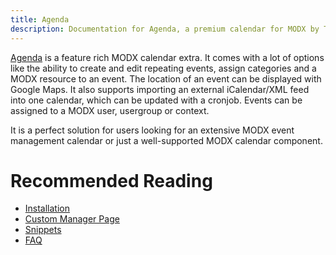 ```yaml
---
title: Agenda
description: Documentation for Agenda, a premium calendar for MODX by Treehill Studio. 
---
```


[Agenda](https://modmore.com/agenda/) is a feature rich MODX calendar extra. It comes with a lot of options like the ability to create and edit repeating events, assign categories and a MODX resource to an event. The location of an event can be displayed with Google Maps. It also supports importing an external iCalendar/XML feed into one calendar, which can be updated with a cronjob. Events can be assigned to a MODX user, usergroup or context.

It is a perfect solution for users looking for an extensive MODX event management calendar or just a well-supported MODX calendar component.

# Recommended Reading

- [Installation](01_Installation)
- [Custom Manager Page](02_Custom_Manager_Page)
- [Snippets](04_Snippets)
- [FAQ](07_FAQ)

